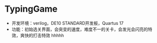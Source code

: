 # TypingGame
- 开发环境：verilog，DE10 STANDARD开发板，Quartus 17
- 功能：初始选关界面，会突变的速度，难度不一的关卡，会发光会闪亮的特效，爽快的打击特效
hhhhh
